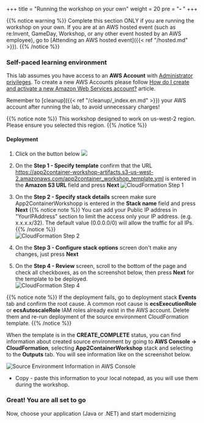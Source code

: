 +++
title = "Running the workshop on your own"
weight = 20
pre = "<b>- </b>"
+++

{{% notice warning %}}
Complete this section ONLY if you are running the workshop on your own. If you are at an AWS hosted event (such as re:Invent, GameDay, Workshop, or any other event hosted by an AWS employee), go to [Attending an AWS hosted event]({{< ref "/hosted.md" >}}).
{{% /notice %}}

### Self-paced learning environment

This lab assumes you have access to an **AWS Account** with <a href="https://docs.aws.amazon.com/IAM/latest/UserGuide/getting-started_create-admin-group.html" target="_blank">Administrator privileges</a>. To create a new AWS Accounts please follow <a href="https://aws.amazon.com/premiumsupport/knowledge-center/create-and-activate-aws-account/" target="_blank">How do I create and activate a new Amazon Web Services account?</a> article.

Remember to [cleanup]({{< ref "/cleanup/_index.en.md" >}}) your AWS account after running the lab, to avoid unnecessary charges!

   {{% notice note %}}
This workshop designed to work on us-west-2 region. Please ensure you selected this region.
  {{% /notice %}}  

#### Deployment

1. Click on the button below <a href="https://console.aws.amazon.com/cloudformation/home?region=us-west-2#/stacks/new?stackName=App2ContainerWorkshop&templateURL=https://app2container-workshop-artifacts.s3-us-west-2.amazonaws.com/app2container_workshop_template.yml" target="_blank"><img src="https://application-migration-with-aws-workshop.s3-us-west-2.amazonaws.com/static/cloudformation-launch-stack.png"></a>

2. On the **Step 1 - Specify template** confirm that the URL <https://app2container-workshop-artifacts.s3-us-west-2.amazonaws.com/app2container_workshop_template.yml> is entered in the **Amazon S3 URL** field and press **Next**
  ![CloudFormation Step 1](/intro/cloudformation-step1.en.png)

3. On the **Step 2 - Specify stack details** screen make sure App2ContainerWorkshopp is entered in the **Stack name** field and press **Next**
  {{% notice note %}}
  You can add your Public IP address in "YourIPAddress" section to limit the access only your IP address. (e.g. x.x.x.x/32). The default value (0.0.0.0/0) will allow the traffic for all IPs.
  {{% /notice %}}  
  ![CloudFormation Step 2](/intro/cloudformation-step2.en.png)

4. On the **Step 3 - Configure stack options** screen don't make any changes, just press **Next**  

5. On the **Step 4 - Review** screen, scroll to the bottom of the page and check all checkboxes, as on the screenshot below, then press **Next** for the template to be deployed.  
  ![CloudFormation Step 4](/intro/cloudformation-step4.en.png)

{{% notice note %}}
If the deployment fails, go to deployment stack **Events** tab and confirm the root cause. A common root cause is **ecsExecutionRole** or **ecsAutoscaleRole** IAM roles already exist in the AWS account. Delete them and re-run deployment of the source environment CloudFormation template.
{{% /notice %}}

When the template is in the **CREATE_COMPLETE** status, you can find information about created source environment by going to **AWS Console -> CloudFormation**, selecting  **App2ContainerWorkshop** stack and selecting to the **Outputs** tab. You will see information like on the screenshot below.

![Source Environment Information in AWS Console](/intro/self-service-env-awsconsole-info.en.png)

- Copy - paste this information to your local notepad, as you will use them during the workshop.

### Great! You are all set to go

Now, choose your application (Java or .NET) and start modernizing